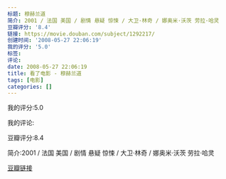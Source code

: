 ```yaml
---
标题: 穆赫兰道
简介: 2001 / 法国 美国 / 剧情 悬疑 惊悚 / 大卫·林奇 / 娜奥米·沃茨 劳拉·哈灵
豆瓣评分: '8.4'
链接: https://movie.douban.com/subject/1292217/
创建时间: '2008-05-27 22:06:19'
我的评分: '5.0'
标签:
评论:
date: 2008-05-27 22:06:19
title: 看了电影 - 穆赫兰道
tags: [电影]
categories: []
---
```


我的评分:5.0

我的评论:

豆瓣评分:8.4

简介:2001 / 法国 美国 / 剧情 悬疑 惊悚 / 大卫·林奇 / 娜奥米·沃茨 劳拉·哈灵

[豆瓣链接](https://movie.douban.com/subject/1292217/)

